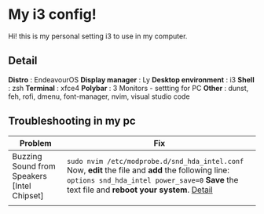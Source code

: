 ﻿# My i3 config!
Hi! this is my personal setting i3 to use in my computer. 


## Detail
**Distro** : EndeavourOS
**Display manager** :  Ly
**Desktop environment** : i3
**Shell** : zsh
**Terminal** : xfce4
**Polybar** : 3 Monitors - settting for PC 
**Other** : dunst, feh, rofi, dmenu, font-manager, nvim, visual studio code



## Troubleshooting in my pc
| Problem | Fix |
|--|--|
|  Buzzing Sound from Speakers [Intel Chipset] |`sudo nvim /etc/modprobe.d/snd_hda_intel.conf`  Now, **edit** the file and **add** the following line: `options snd_hda_intel power_save=0` **Save** the text file and **reboot your system**. [Detail](https://wiki.archlinux.org/title/Advanced_Linux_Sound_Architecture/Troubleshooting#Pops_when_starting_and_stopping_playback)
||

